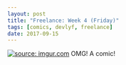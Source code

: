 ```yaml
---
layout: post
title: "Freelance: Week 4 (Friday)"
tags: [comics, devlyf, freelance]
date: 2017-09-15
---
```

<!-- #12 -->
[![](https://i.imgur.com/9kbALUW.png "source: imgur.com")](https://i.imgur.com/9kbALUW.png)
OMG! A comic!
